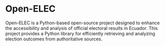 # Open-ELEC
Open-ELEC is a Python-based open-source project designed to enhance the accessibility and analysis of official electoral results in Ecuador. This project provides a Python library for efficiently retrieving and analyzing election outcomes from authoritative sources.
